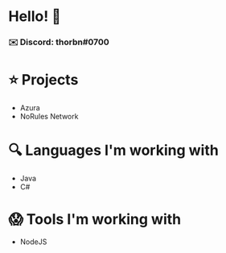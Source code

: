 # Hello! 👋
### ✉️ Discord: thorbn#0700

# ⭐ Projects
- Azura
- NoRules Network

# 🔍 Languages I'm working with
- Java
- C#

# 😱 Tools I'm working with
- NodeJS
